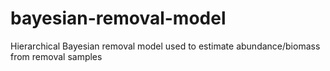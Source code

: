 # bayesian-removal-model
Hierarchical Bayesian removal model used to estimate abundance/biomass from removal samples
